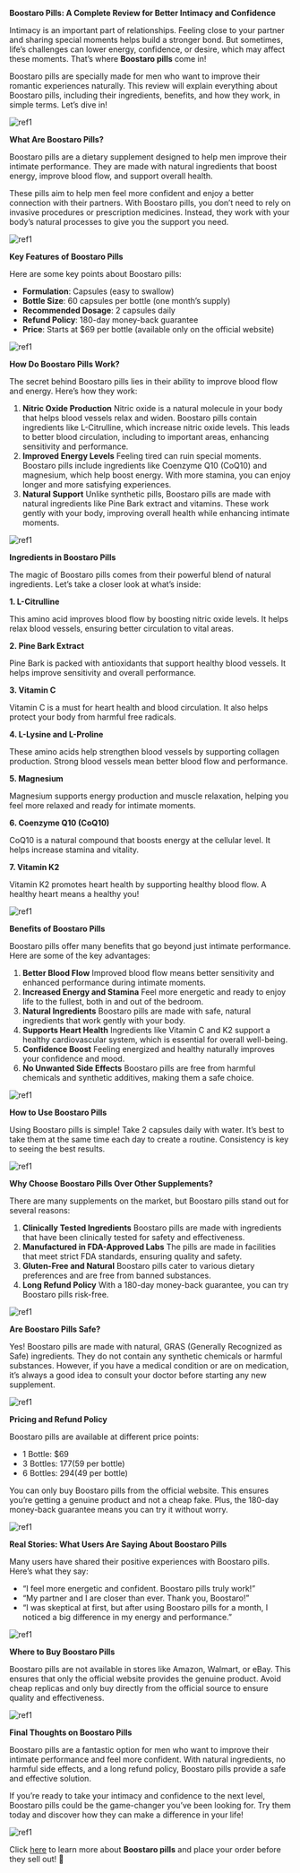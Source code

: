 ﻿**Boostaro Pills: A Complete Review for Better Intimacy and Confidence**

Intimacy is an important part of relationships. Feeling close to your partner and sharing special moments helps build a stronger bond. But sometimes, life’s challenges can lower energy, confidence, or desire, which may affect these moments. That’s where **Boostaro pills** come in!

Boostaro pills are specially made for men who want to improve their romantic experiences naturally. This review will explain everything about Boostaro pills, including their ingredients, benefits, and how they work, in simple terms. Let’s dive in!

![ref1]

**What Are Boostaro Pills?**

Boostaro pills are a dietary supplement designed to help men improve their intimate performance. They are made with natural ingredients that boost energy, improve blood flow, and support overall health.

These pills aim to help men feel more confident and enjoy a better connection with their partners. With Boostaro pills, you don’t need to rely on invasive procedures or prescription medicines. Instead, they work with your body’s natural processes to give you the support you need.

![ref1]

**Key Features of Boostaro Pills**

Here are some key points about Boostaro pills:

- **Formulation**: Capsules (easy to swallow)
- **Bottle Size**: 60 capsules per bottle (one month’s supply)
- **Recommended Dosage**: 2 capsules daily
- **Refund Policy**: 180-day money-back guarantee
- **Price**: Starts at $69 per bottle (available only on the official website)

![ref1]

**How Do Boostaro Pills Work?**

The secret behind Boostaro pills lies in their ability to improve blood flow and energy. Here’s how they work:

1. **Nitric Oxide Production**
   Nitric oxide is a natural molecule in your body that helps blood vessels relax and widen. Boostaro pills contain ingredients like L-Citrulline, which increase nitric oxide levels. This leads to better blood circulation, including to important areas, enhancing sensitivity and performance.
1. **Improved Energy Levels**
   Feeling tired can ruin special moments. Boostaro pills include ingredients like Coenzyme Q10 (CoQ10) and magnesium, which help boost energy. With more stamina, you can enjoy longer and more satisfying experiences.
1. **Natural Support**
   Unlike synthetic pills, Boostaro pills are made with natural ingredients like Pine Bark extract and vitamins. These work gently with your body, improving overall health while enhancing intimate moments.

![ref1]

**Ingredients in Boostaro Pills**

The magic of Boostaro pills comes from their powerful blend of natural ingredients. Let’s take a closer look at what’s inside:

**1. L-Citrulline**

This amino acid improves blood flow by boosting nitric oxide levels. It helps relax blood vessels, ensuring better circulation to vital areas.

**2. Pine Bark Extract**

Pine Bark is packed with antioxidants that support healthy blood vessels. It helps improve sensitivity and overall performance.

**3. Vitamin C**

Vitamin C is a must for heart health and blood circulation. It also helps protect your body from harmful free radicals.

**4. L-Lysine and L-Proline**

These amino acids help strengthen blood vessels by supporting collagen production. Strong blood vessels mean better blood flow and performance.

**5. Magnesium**

Magnesium supports energy production and muscle relaxation, helping you feel more relaxed and ready for intimate moments.

**6. Coenzyme Q10 (CoQ10)**

CoQ10 is a natural compound that boosts energy at the cellular level. It helps increase stamina and vitality.

**7. Vitamin K2**

Vitamin K2 promotes heart health by supporting healthy blood flow. A healthy heart means a healthy you!

![ref1]

**Benefits of Boostaro Pills**

Boostaro pills offer many benefits that go beyond just intimate performance. Here are some of the key advantages:

1. **Better Blood Flow**
   Improved blood flow means better sensitivity and enhanced performance during intimate moments.
1. **Increased Energy and Stamina**
   Feel more energetic and ready to enjoy life to the fullest, both in and out of the bedroom.
1. **Natural Ingredients**
   Boostaro pills are made with safe, natural ingredients that work gently with your body.
1. **Supports Heart Health**
   Ingredients like Vitamin C and K2 support a healthy cardiovascular system, which is essential for overall well-being.
1. **Confidence Boost**
   Feeling energized and healthy naturally improves your confidence and mood.
1. **No Unwanted Side Effects**
   Boostaro pills are free from harmful chemicals and synthetic additives, making them a safe choice.

![ref1]

**How to Use Boostaro Pills**

Using Boostaro pills is simple! Take 2 capsules daily with water. It’s best to take them at the same time each day to create a routine. Consistency is key to seeing the best results.

![ref1]

**Why Choose Boostaro Pills Over Other Supplements?**

There are many supplements on the market, but Boostaro pills stand out for several reasons:

1. **Clinically Tested Ingredients**
   Boostaro pills are made with ingredients that have been clinically tested for safety and effectiveness.
1. **Manufactured in FDA-Approved Labs**
   The pills are made in facilities that meet strict FDA standards, ensuring quality and safety.
1. **Gluten-Free and Natural**
   Boostaro pills cater to various dietary preferences and are free from banned substances.
1. **Long Refund Policy**
   With a 180-day money-back guarantee, you can try Boostaro pills risk-free.

![ref1]

**Are Boostaro Pills Safe?**

Yes! Boostaro pills are made with natural, GRAS (Generally Recognized as Safe) ingredients. They do not contain any synthetic chemicals or harmful substances. However, if you have a medical condition or are on medication, it’s always a good idea to consult your doctor before starting any new supplement.

![ref1]

**Pricing and Refund Policy**

Boostaro pills are available at different price points:

- 1 Bottle: $69
- 3 Bottles: $177 ($59 per bottle)
- 6 Bottles: $294 ($49 per bottle)

You can only buy Boostaro pills from the official website. This ensures you’re getting a genuine product and not a cheap fake. Plus, the 180-day money-back guarantee means you can try it without worry.

![ref1]

**Real Stories: What Users Are Saying About Boostaro Pills**

Many users have shared their positive experiences with Boostaro pills. Here’s what they say:

- “I feel more energetic and confident. Boostaro pills truly work!”
- “My partner and I are closer than ever. Thank you, Boostaro!”
- “I was skeptical at first, but after using Boostaro pills for a month, I noticed a big difference in my energy and performance.”

![ref1]

**Where to Buy Boostaro Pills**

Boostaro pills are not available in stores like Amazon, Walmart, or eBay. This ensures that only the official website provides the genuine product. Avoid cheap replicas and only buy directly from the official source to ensure quality and effectiveness.

![ref1]

**Final Thoughts on Boostaro Pills**

Boostaro pills are a fantastic option for men who want to improve their intimate performance and feel more confident. With natural ingredients, no harmful side effects, and a long refund policy, Boostaro pills provide a safe and effective solution.

If you’re ready to take your intimacy and confidence to the next level, Boostaro pills could be the game-changer you’ve been looking for. Try them today and discover how they can make a difference in your life!

![ref1]

Click [here]() to learn more about **Boostaro pills** and place your order before they sell out! 🌟

[ref1]: Aspose.Words.9fddb039-d345-4b42-8dd9-c5a2675efa9e.001.png
